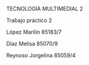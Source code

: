 TECNOLOGIA MULTIMEDIAL 2


Trabajo práctico 2

López Marilin 85183/7

Díaz Melisa 85070/9

Reynoso Jorgelina 85059/4
